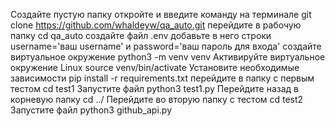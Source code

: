 Создайте пустую папку
откройте и  введите команду на терминале git clone https://github.com/whaldeyw/qa_auto.git
перейдите в рабочую папку cd qa_auto
создайте файл .env добавьте в него строки username='ваш username' и password='ваш пароль для входа'
создайте виртуальное окружение python3 -m venv venv
Активируйте виртуальное окружение Linux source venv/bin/activate 
Установите необходимые зависимости pip install -r requirements.txt 
перейдите в папку с первым тестом cd test1
Запустите файл python3 test1.py
Перейдите назад в корневую папку cd ../
Перейдите во вторую папку с тестом cd test2 
Запустите файл python3 github_api.py
